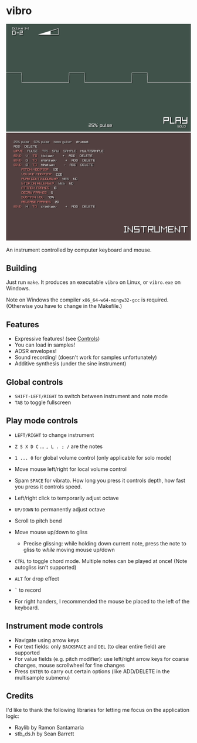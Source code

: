 # vibro

![Play mode](/screenshots/play_mode.png)
![Instrument mode](/screenshots/instrument_mode.png)

An instrument controlled by computer keyboard and mouse.

## Building

Just run `make`. It produces an executable `vibro` on Linux, or `vibro.exe` on Windows.

Note on Windows the compiler `x86_64-w64-mingw32-gcc` is required. (Otherwise you have to change in the Makefile.)

## Features

- Expressive features! (see [Controls](#controls))
- You can load in samples!
- ADSR envelopes!
- Sound recording! (doesn't work for samples unfortunately)
- Additive synthesis (under the sine instrument)

## Global controls

- `SHIFT-LEFT/RIGHT` to switch between instrument and note mode
- `TAB` to toggle fullscreen

## Play mode controls

- `LEFT/RIGHT` to change instrument

- `Z S X D C` ... `, L . ; /` are the notes
- `1 ... 0` for global volume control (only applicable for solo mode)
- Move mouse left/right for local volume control
- Spam `SPACE` for vibrato. How long you press it controls depth, how fast you press it controls speed.
- Left/right click to temporarily adjust octave
- `UP/DOWN` to permanently adjust octave
- Scroll to pitch bend
- Move mouse up/down to gliss
    - Precise glissing: while holding down current note, press the note to gliss to *while* moving mouse up/down
- `CTRL` to toggle chord mode. Multiple notes can be played at once! (Note autogliss isn't supported)
- `ALT` for drop effect
- `` ` `` to record
- For right handers, I recommended the mouse be placed to the left of the keyboard.

## Instrument mode controls

- Navigate using arrow keys
- For text fields: only `BACKSPACE` and `DEL` (to clear entire field) are supported
- For value fields (e.g. pitch modifier): use left/right arrow keys for coarse changes, mouse scrollwheel for fine changes
- Press `ENTER` to carry out certain options (like ADD/DELETE in the multisample submenu)

## Credits

I'd like to thank the following libraries for letting me focus on the application logic:

- Raylib by Ramon Santamaria
- stb_ds.h by Sean Barrett